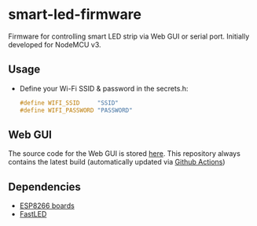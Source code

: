# smart-led-firmware

Firmware for controlling smart LED strip via Web GUI or serial port. Initially developed for NodeMCU v3.

## Usage

-   Define your Wi-Fi SSID & password in the secrets.h:
    ```c
    #define WIFI_SSID     "SSID"
    #define WIFI_PASSWORD "PASSWORD"
    ```

## Web GUI

The source code for the Web GUI is stored [here](https://github.com/kd3n1z/smart-led-web-gui). This repository always contains the latest build (automatically updated via [Github Actions](https://github.com/kd3n1z/smart-led-web-gui/blob/main/.github/workflows/bump-firmware.yml))

## Dependencies

-   [ESP8266 boards](http://arduino.esp8266.com/stable/package_esp8266com_index.json)
-   [FastLED](https://github.com/FastLED/FastLED)

